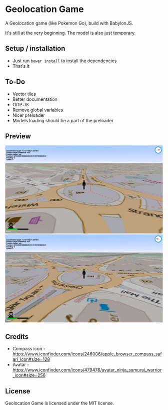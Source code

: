 # Geolocation Game
A Geolocation game (like Pokemon Go), build with BabylonJS.

It's still at the very beginning. The model is also just temporary.

## Setup / installation
* Just run `bower install` to install the dependencies
* That's it

## To-Do
* Vector tiles
* Better documentation
* OOP JS
* Remove global variables
* Nicer preloader
* Models loading should be a part of the preloader

## Preview
![Preview 1](docs/preview1.png)
![Preview 2](docs/preview2.png)

## Credits
* Compass icon - https://www.iconfinder.com/icons/246006/apple_browser_compass_safari_icon#size=128
* Avatar - https://www.iconfinder.com/icons/479476/avatar_ninja_samurai_warrior_icon#size=256

## License
Geolocation Game is licensed under the MIT license.
